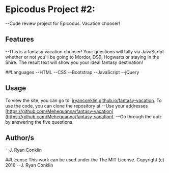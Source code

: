 # Epicodus Project #2:
--Code review project for Epicodus. Vacation chooser!

## Features
--This is a fantasy vacation chooser! Your questions will tally via JavaScript whether or not you'll be going to Mordor, DS9, Hogwarts or staying in the Shire. The result text will show you your ideal fantasy destination!

##Languages
--HTML
--CSS
--Bootstrap
--JavaScript
--jQuery

## Usage
To view the site, you can go to:  [jryanconklin.github.io/fantasy-vacation](jryanconklin.github.io/fantasy-vacation).
To use the code, you can clone the repository at --Use your addresses [https://github.com/Mehequanna/fantasy-vacation](https://github.com/Mehequanna/fantasy-vacation).
--Go through the quiz by answering the five questions.

## Author/s
--J. Ryan Conklin

##License
This work can be used under the The MIT License.
Copyright (c) 2016 --J. Ryan Conklin
